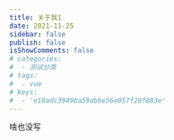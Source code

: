 ```yaml
---
title: 关于我1
date: 2021-11-25
sidebar: false 
publish: false
isShowComments: false
# categories:
#  - 测试分类
# tags:
#  - vue
# keys: 
#  - 'e10adc3949ba59abbe56e057f20f883e'
---
```

啥也没写